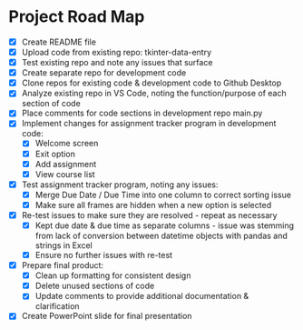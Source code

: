# Project Road Map
- [X] Create README file
- [X] Upload code from existing repo: tkinter-data-entry
- [X] Test existing repo and note any issues that surface
- [X] Create separate repo for development code
- [X] Clone repos for existing code & development code to Github Desktop
- [X] Analyze existing repo in VS Code, noting the function/purpose of each section of code
- [X] Place comments for code sections in development repo main.py
- [X] Implement changes for assignment tracker program in development code:
  - [X] Welcome screen
  - [X] Exit option
  - [X] Add assignment
  - [X] View course list
- [X] Test assignment tracker program, noting any issues:
  - [X] Merge Due Date / Due Time into one column to correct sorting issue
  - [X] Make sure all frames are hidden when a new option is selected
- [X] Re-test issues to make sure they are resolved - repeat as necessary
  - [X] Kept due date & due time as separate columns - issue was stemming from lack of conversion between datetime objects with pandas and strings in Excel
  - [X] Ensure no further issues with re-test
- [X] Prepare final product:
  - [X] Clean up formatting for consistent design
  - [X] Delete unused sections of code
  - [X] Update comments to provide additional documentation & clarification
- [X] Create PowerPoint slide for final presentation
